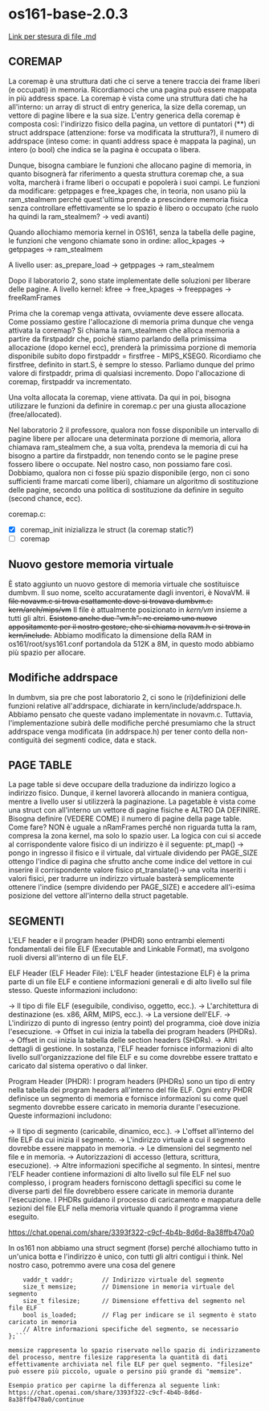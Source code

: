 # os161-base-2.0.3

[Link per stesura di file .md](https://chat.openai.com/share/b8d52ceb-4b52-4795-b3ed-1d0a377be42b)

## COREMAP
La coremap è una struttura dati che ci serve a tenere traccia dei frame liberi (e occupati) in memoria. Ricordiamoci che una pagina può essere mappata in più address space.
La coremap è vista come una struttura dati che ha all'interno: un array di struct di entry generica, la size della coremap, un vettore di pagine libere e la sua size.
L'entry generica della coremap è composta così: l'indirizzo fisico della pagina, un vettore di puntatori (**) di struct addrspace (attenzione: forse va modificata la struttura?),
il numero di addrspace (inteso come: in quanti address space è mappata la pagina), un intero (o bool) che indica se la pagina è occupata o libera.

Dunque, bisogna cambiare le funzioni che allocano pagine di memoria, in quanto bisognerà far riferimento a questa struttura coremap che, a sua volta, marcherà i frame liberi o occupati e popolerà i suoi campi. Le funzioni da modificare: getppages e free_kpages che, in teoria, non usano più la ram_stealmem perché quest'ultima prende a prescindere memoria fisica senza controllare effettivamente se lo spazio è libero o occupato (che ruolo ha quindi la ram_stealmem? -> vedi avanti)

Quando allochiamo memoria kernel in OS161, senza la tabella delle pagine, le funzioni che vengono chiamate sono in ordine:
alloc_kpages -> getppages -> ram_stealmem

A livello user:
as_prepare_load -> getppages -> ram_stealmem

Dopo il laboratorio 2, sono state implementate delle soluzioni per liberare delle pagine.
A livello kernel:
kfree -> free_kpages -> freeppages -> freeRamFrames

Prima che la coremap venga attivata, ovviamente deve essere allocata. Come possiamo gestire l'allocazione di memoria prima dunque che venga attivata la coremap?
Si chiama la ram_stealmem che alloca memoria a partire da firstpaddr che, poiché stiamo parlando della primissima allocazione (dopo kernel ecc), prenderà la
primissima porzione di memoria disponibile subito dopo firstpaddr = firstfree - MIPS_KSEG0. Ricordiamo che firstfree, definito in start.S, è sempre lo stesso.
Parliamo dunque del primo valore di firstpaddr, prima di qualsiasi incremento. Dopo l'allocazione di coremap, firstpaddr va incrementato.

Una volta allocata la coremap, viene attivata. Da qui in poi, bisogna utilizzare le funzioni da definire in coremap.c per una giusta allocazione (free/allocated).

Nel laboratorio 2 il professore, qualora non fosse disponibile un intervallo di pagine libere per allocare una determinata porzione di memoria, allora chiamava
ram_stealmem che, a sua volta, prendeva la memoria di cui ha bisogno a partire da firstpaddr, non tenendo conto se le pagine prese fossero libere o occupate. Nel nostro caso, non possiamo fare così. Dobbiamo, qualora non ci fosse più spazio disponibile (ergo, non ci sono sufficienti frame marcati come liberi), chiamare  un
algoritmo di sostituzione delle pagine, secondo una politica di sostituzione da definire in seguito (second chance, ecc).

coremap.c:
- [x] coremap_init inizializza le struct (la coremap static?)
- [ ] coremap

## Nuovo gestore memoria virtuale

È stato aggiunto un nuovo gestore di memoria virtuale che sostituisce dumbvm. Il suo nome, scelto accuratamente dagli inventori, è NovaVM. ~~Il file novavm.c si trova esattamente dove si trovava dumbvm.c: kern/arch/mips/vm~~
Il file è attualmente posizionato in *kern/vm* insieme a tutti gli altri.
~~Esistono anche due "vm.h": ne creiamo uno nuovo appositamente per il nostro gestore, che si chiama novavm.h e si trova in kern/include.~~
Abbiamo modificato la dimensione della RAM in os161/root/sys161.conf portandola da 512K a 8M, in questo modo abbiamo più spazio per allocare.


## Modifiche addrspace
In dumbvm, sia pre che post laboratorio 2, ci sono le (ri)definizioni delle funzioni relative all'addrspace, dichiarate in kern/include/addrspace.h. Abbiamo pensato che queste vadano implementate in novavm.c.
Tuttavia, l'implementazione subirà delle modifiche perché presumiamo che la struct addrspace venga modificata (in addrspace.h) per tener conto della non-contiguità dei segmenti codice, data e stack. 

## PAGE TABLE
La page table si deve occupare della traduzione da indirizzo logico a indirizzo fisico. Dunque, il kernel lavorerà allocando in maniera contigua, mentre a livello user si utilizzerà la paginazione. La pagetable è vista come una struct con all'interno un vettore di pagine fisiche e ALTRO DA DEFINIRE.
Bisogna definire (VEDERE COME) il numero di pagine della page table. Come fare? NON è uguale a nRamFrames perché non riguarda tutta la ram, compresa la zona kernel, ma solo lo spazio user.
La logica con cui si accede al corrispondente valore fisico di un indirizzo è il seguente:
pt_map() -> pongo in ingresso il fisico e il virtuale, dal virtuale dividendo per PAGE_SIZE ottengo l'indice di pagina che sfrutto anche come indice del vettore in cui inserire il corrispondente valore fisico
pt_translate()-> una volta inseriti i valori fisici, per tradurre un indirizzo virtuale basterà semplicemente ottenere l'indice (sempre dividendo per PAGE_SIZE) e accedere all'i-esima posizione del vettore all'interno della struct pagetable.

## SEGMENTI
L'ELF header e il program header (PHDR) sono entrambi elementi fondamentali dei file ELF (Executable and Linkable Format), ma svolgono ruoli diversi all'interno di un file ELF.

ELF Header (ELF Header File):
L'ELF header (intestazione ELF) è la prima parte di un file ELF e contiene informazioni generali e di alto livello sul file stesso. Queste informazioni includono:

-> Il tipo di file ELF (eseguibile, condiviso, oggetto, ecc.).
-> L'architettura di destinazione (es. x86, ARM, MIPS, ecc.).
-> La versione dell'ELF.
-> L'indirizzo di punto di ingresso (entry point) del programma, cioè dove inizia l'esecuzione.
-> Offset in cui inizia la tabella dei program headers (PHDRs).
-> Offset in cui inizia la tabella delle section headers (SHDRs).
-> Altri dettagli di gestione.
In sostanza, l'ELF header fornisce informazioni di alto livello sull'organizzazione del file ELF e su come dovrebbe essere trattato e caricato dal sistema operativo o dal linker.

Program Header (PHDR):
I program headers (PHDRs) sono un tipo di entry nella tabella dei program headers all'interno del file ELF. Ogni entry PHDR definisce un segmento di memoria e fornisce informazioni su come quel segmento dovrebbe essere caricato in memoria durante l'esecuzione. Queste informazioni includono:

-> Il tipo di segmento (caricabile, dinamico, ecc.).
-> L'offset all'interno del file ELF da cui inizia il segmento.
-> L'indirizzo virtuale a cui il segmento dovrebbe essere mappato in memoria.
-> Le dimensioni del segmento nel file e in memoria.
-> Autorizzazioni di accesso (lettura, scrittura, esecuzione).
-> Altre informazioni specifiche al segmento.
In sintesi, mentre l'ELF header contiene informazioni di alto livello sul file ELF nel suo complesso, i program headers forniscono dettagli specifici su come le diverse parti del file dovrebbero essere caricate in memoria durante l'esecuzione. I PHDRs guidano il processo di caricamento e mappatura delle sezioni del file ELF nella memoria virtuale quando il programma viene eseguito.

https://chat.openai.com/share/3393f322-c9cf-4b4b-8d6d-8a38ffb470a0

In os161 non abbiamo una struct segment (forse) perché allochiamo tutto in un'unica botta e l'indirizzo è unico, con tutti gli altri contigui i think.
Nel nostro caso, potremmo avere una cosa del genere
```struct segment {
    vaddr_t vaddr;        // Indirizzo virtuale del segmento
    size_t memsize;       // Dimensione in memoria virtuale del segmento
    size_t filesize;      // Dimensione effettiva del segmento nel file ELF
    bool is_loaded;       // Flag per indicare se il segmento è stato caricato in memoria
    // Altre informazioni specifiche del segmento, se necessario
};``` 

memsize rappresenta lo spazio riservato nello spazio di indirizzamento del processo, mentre filesize rappresenta la quantità di dati effettivamente archiviata nel file ELF per quel segmento. "filesize" può essere più piccolo, uguale o persino più grande di "memsize".

Esempio pratico per capirne la differenza al seguente link:
https://chat.openai.com/share/3393f322-c9cf-4b4b-8d6d-8a38ffb470a0/continue

